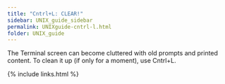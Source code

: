 ```yaml
---
title: "Cntrl+L: CLEAR!"
sidebar: UNIX_guide_sidebar
permalink: UNIXguide-cntrl-l.html
folder: UNIX_guide
---
```


The Terminal screen can become cluttered with old prompts and printed content.
To clean it up (if only for a moment), use Cntrl+L.

{% include links.html %}
